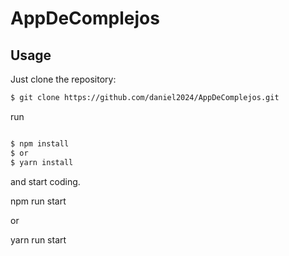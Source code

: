 # AppDeComplejos

## Usage

Just clone the repository:

```bash
$ git clone https://github.com/daniel2024/AppDeComplejos.git
```
run

```bash

$ npm install 
$ or
$ yarn install

```

and start coding.

npm run start

or

yarn run start
